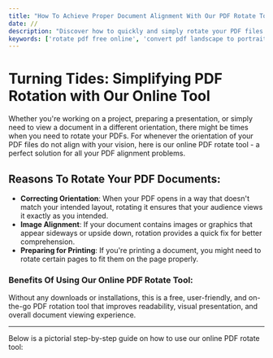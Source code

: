 ```yaml
---
title: "How To Achieve Proper Document Alignment With Our PDF Rotate Tool"
date: //
description: "Discover how to quickly and simply rotate your PDF files online with our helpful, free tool"
keywords: ['rotate pdf free online', 'convert pdf landscape to portrait online free', 'convert pdf portrait to landscape online free', 'flip horizontal pdf online']
---
```


# Turning Tides: Simplifying PDF Rotation with Our Online Tool

Whether you're working on a project, preparing a presentation, or simply need to view a document in a different orientation, there might be times when you need to rotate your PDFs. For whenever the orientation of your PDF files do not align with your vision, here is our online PDF rotate tool - a perfect solution for all your PDF alignment problems.

## Reasons To Rotate Your PDF Documents:

- **Correcting Orientation**: When your PDF opens in a way that doesn't match your intended layout, rotating it ensures that your audience views it exactly as you intended.
- **Image Alignment**: If your document contains images or graphics that appear sideways or upside down, rotation provides a quick fix for better comprehension.
- **Preparing for Printing**: If you're printing a document, you might need to rotate certain pages to fit them on the page properly.

### Benefits Of Using Our Online PDF Rotate Tool:



Without any downloads or installations, this is a free, user-friendly, and on-the-go PDF rotation tool that improves readability, visual presentation, and overall document viewing experience.

***

Below is a pictorial step-by-step guide on how to use our online PDF rotate tool:

